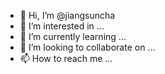 - 👋 Hi, I’m @jiangsuncha
- 👀 I’m interested in ...
- 🌱 I’m currently learning ...
- 💞️ I’m looking to collaborate on ...
- 📫 How to reach me ...

<!---
jiangsuncha/jiangsuncha is a ✨ special ✨ repository because its `README.md` (this file) appears on your GitHub profile.
You can click the Preview link to take a look at your changes.
--->
